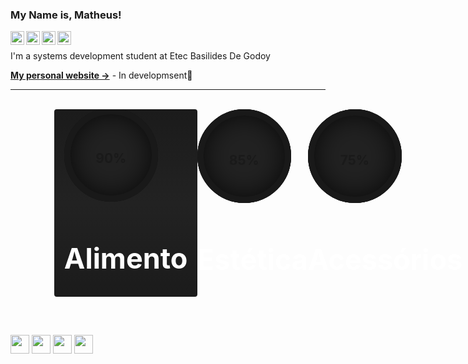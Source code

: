 ### My Name is, Matheus!

<a target="_blank" href="https://www.linkedin.com/in/matheus-souza-230991191/">
  <img align="left" alt="LinkdeIN" width="22px" src="https://cdn.jsdelivr.net/npm/simple-icons@v3/icons/linkedin.svg" />
</a>
<a target="_blank" href="https://www.instagram.com/matheusssleite/?hl=pt">
  <img align="left" alt="Instagram" width="22px" src="https://cdn.jsdelivr.net/npm/simple-icons@v3/icons/instagram.svg" />
</a>
<a target="_blank" href="https://mail.google.com/mail/u/0/?tab=rm&ogbl#inbox?compose=CllgCJvmZvfwDWkqpSWCrjFBwWxZWvfhNnfXdHQFmkJPBkLqGwPGVtgTwVxJsnjsXPRCXTTvWJq">
  <img align="left" alt="Gmail" width="22px" src="https://cdn.jsdelivr.net/npm/simple-icons@v3/icons/gmail.svg" />
</a>
<a target="_blank" href="https://discord.com/channels/@me">
  <img align="left" alt="Discord" width="22px" src="https://cdn.jsdelivr.net/npm/simple-icons@3.13.0/icons/discord.svg" />
</a>
<br/>


I'm a systems development student at Etec Basilides De Godoy

<b>[My personal website →](www.MatheusSouza.com)</b> - In developmsent🔨<br/>

----
<br/>
 <div class="container" style="margin-left: 10%;
    position: relative;
    width: 1000px;
    display: flex;
    justify-content: space-around;">
        <div class="card" style="  position: relative;
    width: 300px;
    background: linear-gradient(0deg, #1b1b1b, #222, #1b1b1b);
    display: flex;
    justify-content: center;
    align-items: center;
    height: 300px;
    border-radius: 4px;
    text-align: center;
    margin-left: 2%;
    overflow: hidden;
    transition: 0.5s;">
            <div class="box" style="">
                <div class="percent" style="position: relative;
    width: 150px;
    height: 150px;
    border-radius: 50%;
    box-shadow: inset 0 0 50px #000;
    background: #222;
    z-index: 1000;">
                    <svg>
                        <circle cx="70" cy="70" r="70" style="width: 100%;
    height: 100%;
    fill: none;
    stroke: #191919;
    stroke-width: 10;
    stroke-linecap: round;
    transform: translate(5px, 5px);"></circle>
                        <circle cx="70" cy="70" r="70" style="width: 100%;
    height: 100%;
    fill: none;
    stroke: #191919;
    stroke-width: 10;
    stroke-linecap: round;
    transform: translate(5px, 5px);"></circle>
                    </svg>
                    <div class="number" style=" position: absolute;
    top: 0;
    left: 0;
    width: 100%;
    height: 100%;
    display: flex;
    justify-content: center;
    align-items: center;
    border-radius: 50%;">
                        <h2 color: #777;
    font-weight: 700;
    font-size: 40px;
    transition: 0.5s;>90<span>%</span></h2>
                    </div>
                </div>
                <h2 class="text" style="color: #fff;
    font-size: 45px;">Alimento</h2>
            </div>
        </div>
        <div class="card">
            <div class="box">
                <div class="percent" style="position: relative;
    width: 150px;
    height: 150px;
    border-radius: 50%;
    box-shadow: inset 0 0 50px #000;
    background: #222;
    z-index: 1000;">
                    <svg style=" position: relative;
    width: 150px;
    height: 150px;
    z-index: 1000;">
                        <circle cx="70" cy="70" r="70" style="width: 100%;
    height: 100%;
    fill: none;
    stroke: #191919;
    stroke-width: 10;
    stroke-linecap: round;
    transform: translate(5px, 5px);"></circle>
                        <circle cx="70" cy="70" r="70" style="width: 100%;
    height: 100%;
    fill: none;
    stroke: #191919;
    stroke-width: 10;
    stroke-linecap: round;
    transform: translate(5px, 5px);"></circle>
                    </svg>
                    <div class="number" style=" position: absolute;
    top: 0;
    left: 0;
    width: 100%;
    height: 100%;
    display: flex;
    justify-content: center;
    align-items: center;
    border-radius: 50%;">
                        <h2 color: #777;
    font-weight: 700;
    font-size: 40px;
    transition: 0.5s;>85<span>%</span></h2>
                    </div>
                </div>
                <h2 class="text" style="color: #fff;
    font-size: 45px;">Estética</h2>
            </div>
        </div>
        <div class="card">
            <div class="box">
                <div class="percent" style="position: relative;
    width: 150px;
    height: 150px;
    border-radius: 50%;
    box-shadow: inset 0 0 50px #000;
    background: #222;
    z-index: 1000;">
                    <svg style=" position: relative;
    width: 150px;
    height: 150px;
    z-index: 1000;">
                        <circle cx="70" cy="70" r="70" style="width: 100%;
    height: 100%;
    fill: none;
    stroke: #191919;
    stroke-width: 10;
    stroke-linecap: round;
    transform: translate(5px, 5px);"></circle>
                        <circle cx="70" cy="70" r="70" style="width: 100%;
    height: 100%;
    fill: none;
    stroke: #191919;
    stroke-width: 10;
    stroke-linecap: round;
    transform: translate(5px, 5px);"></circle>
                    </svg>
                    <div class="number"  style=" position: absolute;
    top: 0;
    left: 0;
    width: 100%;
    height: 100%;
    display: flex;
    justify-content: center;
    align-items: center;
    border-radius: 50%;">
                        <h2 color: #777;
    font-weight: 700;
    font-size: 40px;
    transition: 0.5s;>75<span>%</span></h2>
                    </div>
                </div>
                <h2 class="text" style="color: #fff;
    font-size: 45px;">Acessórios</h2>
            </div>
        </div>
        <div class="card">
            <div class="box" style="padding-left: 5%;">
                <div class="percent" style="position: relative;
    width: 150px;
    height: 150px;
    border-radius: 50%;
    box-shadow: inset 0 0 50px #000;
    background: #222;
    z-index: 1000;">
                    <svg style=" position: relative;
    width: 150px;
    height: 150px;
    z-index: 1000;">
                        <circle cx="70" cy="70" r="70" style="width: 100%;
    height: 100%;
    fill: none;
    stroke: #191919;
    stroke-width: 10;
    stroke-linecap: round;
    transform: translate(5px, 5px);"></circle>
                        <circle cx="70" cy="70" r="70" style="width: 100%;
    height: 100%;
    fill: none;
    stroke: #191919;
    stroke-width: 10;
    stroke-linecap: round;
    transform: translate(5px, 5px);"></circle>
                    </svg>
                    <div class="number"  style=" position: absolute;
    top: 0;
    left: 0;
    width: 100%;
    height: 100%;
    display: flex;
    justify-content: center;
    align-items: center;
    border-radius: 50%;">
                        <h2 color: #777;
    font-weight: 700;
    font-size: 40px;
    transition: 0.5s;>65<span>%</span></h2>
                    </div>
                </div>
                <h2 class="text" style="color: #fff;
    font-size: 45px;">Medicamentos</h2>
            </div>
        </div>
    </div>
<code><img height="30" width="30" src="https://upload.wikimedia.org/wikipedia/commons/thumb/7/7a/C_Sharp_logo.svg/932px-C_Sharp_logo.svg.png"></code>
<code><img height="30" width="30" src="https://cdn.volaresystems.com/Images/Posts/2019/12/aspnet_logo.png"></code>
<code><img height="30" width="30" src="https://dicasdejava.com.br/images/logo-java.png"></code>
<code><img height="30" width="30" src="https://upload.wikimedia.org/wikipedia/commons/thumb/9/99/Unofficial_JavaScript_logo_2.svg/1200px-Unofficial_JavaScript_logo_2.svg.png"></code>

<!--

